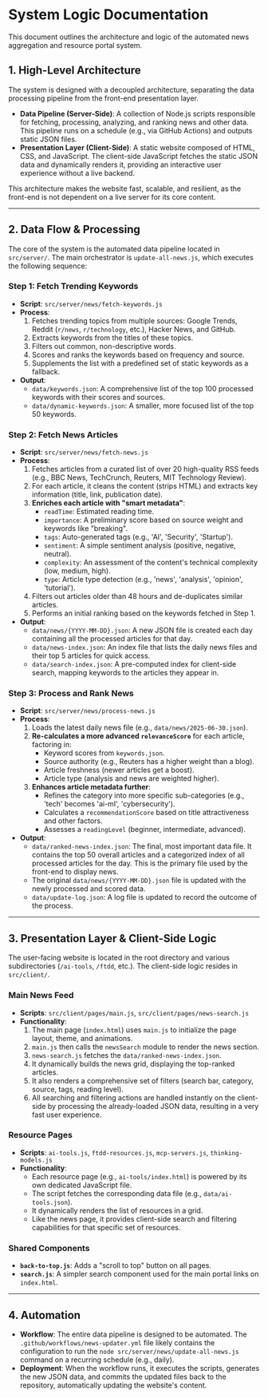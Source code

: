 # System Logic Documentation

This document outlines the architecture and logic of the automated news aggregation and resource portal system.

## 1. High-Level Architecture

The system is designed with a decoupled architecture, separating the data processing pipeline from the front-end presentation layer.

-   **Data Pipeline (Server-Side)**: A collection of Node.js scripts responsible for fetching, processing, analyzing, and ranking news and other data. This pipeline runs on a schedule (e.g., via GitHub Actions) and outputs static JSON files.
-   **Presentation Layer (Client-Side)**: A static website composed of HTML, CSS, and JavaScript. The client-side JavaScript fetches the static JSON data and dynamically renders it, providing an interactive user experience without a live backend.

This architecture makes the website fast, scalable, and resilient, as the front-end is not dependent on a live server for its core content.

---

## 2. Data Flow & Processing

The core of the system is the automated data pipeline located in `src/server/`. The main orchestrator is `update-all-news.js`, which executes the following sequence:

### Step 1: Fetch Trending Keywords

-   **Script**: `src/server/news/fetch-keywords.js`
-   **Process**:
    1.  Fetches trending topics from multiple sources: Google Trends, Reddit (`r/news`, `r/technology`, etc.), Hacker News, and GitHub.
    2.  Extracts keywords from the titles of these topics.
    3.  Filters out common, non-descriptive words.
    4.  Scores and ranks the keywords based on frequency and source.
    5.  Supplements the list with a predefined set of static keywords as a fallback.
-   **Output**:
    -   `data/keywords.json`: A comprehensive list of the top 100 processed keywords with their scores and sources.
    -   `data/dynamic-keywords.json`: A smaller, more focused list of the top 50 keywords.

### Step 2: Fetch News Articles

-   **Script**: `src/server/news/fetch-news.js`
-   **Process**:
    1.  Fetches articles from a curated list of over 20 high-quality RSS feeds (e.g., BBC News, TechCrunch, Reuters, MIT Technology Review).
    2.  For each article, it cleans the content (strips HTML) and extracts key information (title, link, publication date).
    3.  **Enriches each article with "smart metadata"**:
        -   `readTime`: Estimated reading time.
        -   `importance`: A preliminary score based on source weight and keywords like "breaking".
        -   `tags`: Auto-generated tags (e.g., 'AI', 'Security', 'Startup').
        -   `sentiment`: A simple sentiment analysis (positive, negative, neutral).
        -   `complexity`: An assessment of the content's technical complexity (low, medium, high).
        -   `type`: Article type detection (e.g., 'news', 'analysis', 'opinion', 'tutorial').
    4.  Filters out articles older than 48 hours and de-duplicates similar articles.
    5.  Performs an initial ranking based on the keywords fetched in Step 1.
-   **Output**:
    -   `data/news/{YYYY-MM-DD}.json`: A new JSON file is created each day containing all the processed articles for that day.
    -   `data/news-index.json`: An index file that lists the daily news files and their top 5 articles for quick access.
    -   `data/search-index.json`: A pre-computed index for client-side search, mapping keywords to the articles they appear in.

### Step 3: Process and Rank News

-   **Script**: `src/server/news/process-news.js`
-   **Process**:
    1.  Loads the latest daily news file (e.g., `data/news/2025-06-30.json`).
    2.  **Re-calculates a more advanced `relevanceScore`** for each article, factoring in:
        -   Keyword scores from `keywords.json`.
        -   Source authority (e.g., Reuters has a higher weight than a blog).
        -   Article freshness (newer articles get a boost).
        -   Article type (analysis and news are weighted higher).
    3.  **Enhances article metadata further**:
        -   Refines the category into more specific sub-categories (e.g., 'tech' becomes 'ai-ml', 'cybersecurity').
        -   Calculates a `recommendationScore` based on title attractiveness and other factors.
        -   Assesses a `readingLevel` (beginner, intermediate, advanced).
-   **Output**:
    -   `data/ranked-news-index.json`: The final, most important data file. It contains the top 50 overall articles and a categorized index of all processed articles for the day. This is the primary file used by the front-end to display news.
    -   The original `data/news/{YYYY-MM-DD}.json` file is updated with the newly processed and scored data.
    -   `data/update-log.json`: A log file is updated to record the outcome of the process.

---

## 3. Presentation Layer & Client-Side Logic

The user-facing website is located in the root directory and various subdirectories (`/ai-tools`, `/ftdd`, etc.). The client-side logic resides in `src/client/`.

### Main News Feed

-   **Scripts**: `src/client/pages/main.js`, `src/client/pages/news-search.js`
-   **Functionality**:
    1.  The main page (`index.html`) uses `main.js` to initialize the page layout, theme, and animations.
    2.  `main.js` then calls the `newsSearch` module to render the news section.
    3.  `news-search.js` fetches the `data/ranked-news-index.json`.
    4.  It dynamically builds the news grid, displaying the top-ranked articles.
    5.  It also renders a comprehensive set of filters (search bar, category, source, tags, reading level).
    6.  All searching and filtering actions are handled instantly on the client-side by processing the already-loaded JSON data, resulting in a very fast user experience.

### Resource Pages

-   **Scripts**: `ai-tools.js`, `ftdd-resources.js`, `mcp-servers.js`, `thinking-models.js`
-   **Functionality**:
    -   Each resource page (e.g., `ai-tools/index.html`) is powered by its own dedicated JavaScript file.
    -   The script fetches the corresponding data file (e.g., `data/ai-tools.json`).
    -   It dynamically renders the list of resources in a grid.
    -   Like the news page, it provides client-side search and filtering capabilities for that specific set of resources.

### Shared Components

-   **`back-to-top.js`**: Adds a "scroll to top" button on all pages.
-   **`search.js`**: A simpler search component used for the main portal links on `index.html`.

---

## 4. Automation

-   **Workflow**: The entire data pipeline is designed to be automated. The `.github/workflows/news-updater.yml` file likely contains the configuration to run the `node src/server/news/update-all-news.js` command on a recurring schedule (e.g., daily).
-   **Deployment**: When the workflow runs, it executes the scripts, generates the new JSON data, and commits the updated files back to the repository, automatically updating the website's content.
